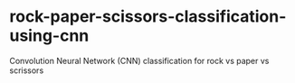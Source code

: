 # rock-paper-scissors-classification-using-cnn
Convolution Neural Network (CNN) classification for rock vs paper vs scrissors
